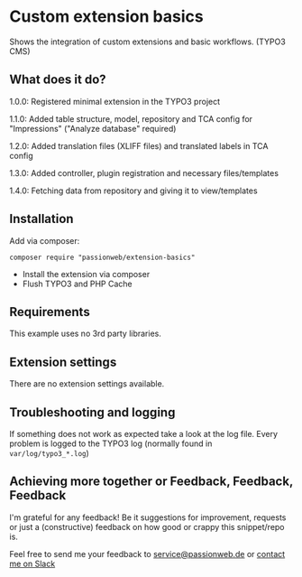 # Custom extension basics

Shows the integration of custom extensions and basic workflows. (TYPO3 CMS)

## What does it do?

1.0.0: Registered minimal extension in the TYPO3 project

1.1.0: Added table structure, model, repository and TCA config for "Impressions" ("Analyze database" required)

1.2.0: Added translation files (XLIFF files) and translated labels in TCA config

1.3.0: Added controller, plugin registration and necessary files/templates

1.4.0: Fetching data from repository and giving it to view/templates

## Installation

Add via composer:

    composer require "passionweb/extension-basics"

* Install the extension via composer
* Flush TYPO3 and PHP Cache

## Requirements

This example uses no 3rd party libraries.

## Extension settings

There are no extension settings available.

## Troubleshooting and logging

If something does not work as expected take a look at the log file.
Every problem is logged to the TYPO3 log (normally found in `var/log/typo3_*.log`)

## Achieving more together or Feedback, Feedback, Feedback

I'm grateful for any feedback! Be it suggestions for improvement, requests or just a (constructive) feedback on how good or crappy this snippet/repo is.

Feel free to send me your feedback to [service@passionweb.de](mailto:service@passionweb.de "Send Feedback") or [contact me on Slack](https://typo3.slack.com/team/U02FG49J4TG "Contact me on Slack")
